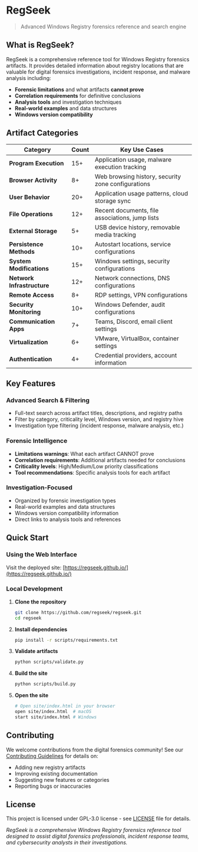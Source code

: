 # RegSeek

> Advanced Windows Registry forensics reference and search engine

## What is RegSeek?

RegSeek is a comprehensive reference tool for Windows Registry forensics artifacts. It provides detailed information about registry locations that are valuable for digital forensics investigations, incident response, and malware analysis including:

- **Forensic limitations** and what artifacts **cannot prove**
- **Correlation requirements** for definitive conclusions  
- **Analysis tools** and investigation techniques
- **Real-world examples** and data structures
- **Windows version compatibility**

## Artifact Categories

| Category | Count | Key Use Cases |
|----------|-------|---------------|
| **Program Execution** | 15+ | Application usage, malware execution tracking |
| **Browser Activity** | 8+ | Web browsing history, security zone configurations |
| **User Behavior** | 20+ | Application usage patterns, cloud storage sync |
| **File Operations** | 12+ | Recent documents, file associations, jump lists |
| **External Storage** | 5+ | USB device history, removable media tracking |
| **Persistence Methods** | 10+ | Autostart locations, service configurations |
| **System Modifications** | 15+ | Windows settings, security configurations |
| **Network Infrastructure** | 12+ | Network connections, DNS configurations |
| **Remote Access** | 8+ | RDP settings, VPN configurations |
| **Security Monitoring** | 10+ | Windows Defender, audit configurations |
| **Communication Apps** | 7+ | Teams, Discord, email client settings |
| **Virtualization** | 6+ | VMware, VirtualBox, container settings |
| **Authentication** | 4+ | Credential providers, account information |

## Key Features

### **Advanced Search & Filtering**
- Full-text search across artifact titles, descriptions, and registry paths
- Filter by category, criticality level, Windows version, and registry hive
- Investigation type filtering (incident response, malware analysis, etc.)

### **Forensic Intelligence**
- **Limitations warnings**: What each artifact CANNOT prove
- **Correlation requirements**: Additional artifacts needed for conclusions
- **Criticality levels**: High/Medium/Low priority classifications
- **Tool recommendations**: Specific analysis tools for each artifact

### **Investigation-Focused**
- Organized by forensic investigation types
- Real-world examples and data structures
- Windows version compatibility information
- Direct links to analysis tools and references


## Quick Start

### Using the Web Interface

Visit the deployed site: [https://regseek.github.io/](https://regseek.github.io/)

### Local Development

1. **Clone the repository**

   ```bash
   git clone https://github.com/regseek/regseek.git
   cd regseek
   ```

2. **Install dependencies**

   ```bash
   pip install -r scripts/requirements.txt
   ```

3. **Validate artifacts**

   ```bash
   python scripts/validate.py
   ```

4. **Build the site**

   ```bash
   python scripts/build.py
   ```

5. **Open the site**
   ```bash
   # Open site/index.html in your browser
   open site/index.html  # macOS
   start site/index.html # Windows
   ```

## Contributing

We welcome contributions from the digital forensics community! See our [Contributing Guidelines](CONTRIBUTING.md) for details on:

- Adding new registry artifacts
- Improving existing documentation
- Suggesting new features or categories
- Reporting bugs or inaccuracies

## License

This project is licensed under GPL-3.0 license - see [LICENSE](LICENSE) file for details.

*RegSeek is a comprehensive Windows Registry forensics reference tool designed to assist digital forensics professionals, incident response teams, and cybersecurity analysts in their investigations.*
